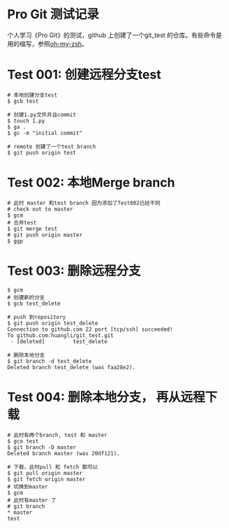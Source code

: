 # Pro Git 测试记录

个人学习《Pro Git》的测试，github 上创建了一个git_test 的仓库。有些命令是用的缩写，参照[oh-my-zsh](https://github.com/ohmyzsh/ohmyzsh/wiki/Cheatsheet#git)。

# Test 001: 创建远程分支test
```terminal
# 本地创建分支test
$ gcb test

# 创建1.py文件并且commit
$ touch 1.py
$ ga .
$ gc -m "initial commit"

# remote 创建了一个test branch
$ git push origin test
```

# Test 002: 本地Merge branch
```terminal
# 此时 master 和test branch 因为添加了Test002已经不同
# check out to master
$ gcm
# 合并test
$ git merge test
# git push origin master
$ ggp
```

# Test 003: 删除远程分支
```terminal
$ gcm
# 创建新的分支
$ gcb test_delete

# push 到repository
$ git push origin test_delete
Connection to github.com 22 port [tcp/ssh] succeeded!
To github.com:huangli/git_test.git
 - [deleted]         test_delete

# 删除本地分支
$ git branch -d test_delete
Deleted branch test_delete (was faa28e2).
```

# Test 004: 删除本地分支， 再从远程下载
```terminal
# 此时有两个branch, test 和 master
$ gco test
$ git branch -D master
Deleted branch master (was 20df121).

# 下载，此时pull 和 fetch 都可以
$ git pull origin master 
$ git fetch origin master
# 切换到master
$ gcm
# 此时有master 了
# git branch 
* master
test
```